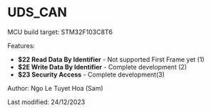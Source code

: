 # UDS_CAN

MCU build target: STM32F103C8T6

Features:
- **$22 Read Data By Identifier** - Not supported First Frame yet (1)
- **$2E Write Data By Identifier** - Complete development (2)
- **$23 Security Access** - Complete development(3)

Author: Ngo Le Tuyet Hoa (Sam)

Last modified: 24/12/2023
